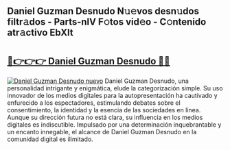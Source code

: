 ## Daniel Guzman Desnudo N𝚞𝚎vos desn𝚞dos filtr𝚊dos - Parts-nlV F𝚘tos vid𝚎o - C𝚘ntenido atr𝚊ctivo EbXlt

# <h2><a href="http://mb2k6m.tromn.icu/?c=Daniel+Guzman+Desnudo">🔗👉👉👉 Daniel Guzman Desnudo 🔗🔗</a></h2>

[![Daniel Guzman Desnudo nuevo](https://i.imgur.com/pEAQMta.gif)](http://mb2k6m.tromn.icu/?c=Daniel+Guzman+Desnudo)
Daniel Guzman Desnudo, una personalidad intrigante y enigmática, elude la categorización simple. Su uso innovador de los medios digitales para la autopresentación ha cautivado y enfurecido a los espectadores, estimulando debates sobre el consentimiento, la identidad y la esencia de las sociedades en línea. Aunque su dirección futura no está clara, su influencia en los medios digitales es indiscutible. Impulsado por una determinación inquebrantable y un encanto innegable, el alcance de Daniel Guzman Desnudo en la comunidad digital es ilimitado.
